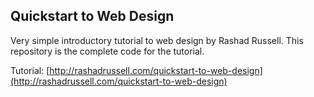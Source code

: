 Quickstart to Web Design
------------------------

Very simple introductory tutorial to web design by Rashad Russell. This repository is the complete code for the tutorial.

Tutorial: [http://rashadrussell.com/quickstart-to-web-design](http://rashadrussell.com/quickstart-to-web-design)